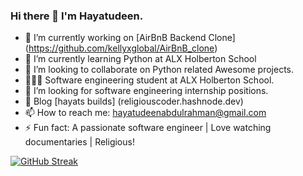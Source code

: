### Hi there 👋 I'm Hayatudeen.

<!--
**religiousCoder/religiousCoder** is a ✨ _special_ ✨ repository because its `README.md` (this file) appears on your GitHub profile.

Here are some ideas to get you started:
-->

- 🔭 I’m currently working on [AirBnB Backend Clone] (https://github.com/kellyxglobal/AirBnB_clone)
- 🌱 I’m currently learning Python at ALX Holberton School
- 👯 I’m looking to collaborate on Python related Awesome projects.
- 👨🏽‍🎓 Software engineering student at ALX Holberton School.
- 🤔 I’m looking for software engineering internship positions.
- 💬 Blog [hayats builds] (religiouscoder.hashnode.dev)
- 📫 How to reach me: hayatudeenabdulrahman@gmail.com
- ⚡ Fun fact: A passionate software engineer | Love watching documentaries | Religious!

[![GitHub Streak](https://streak-stats.demolab.com/?user=religiousCoder&theme=merko)](https://git.io/streak-stats)


